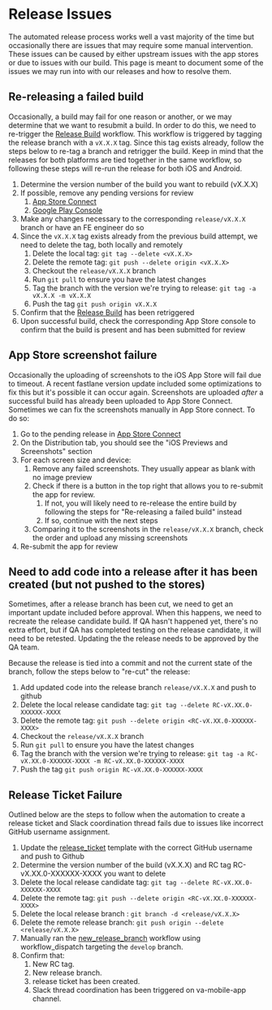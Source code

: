 # Release Issues

The automated release process works well a vast majority of the time but occasionally there are issues that may require some manual intervention. These issues can be caused by either upstream issues with the app stores or due to issues with our build. This page is meant to document some of the issues we may run into with our releases and how to resolve them.

## Re-releasing a failed build

Occasionally, a build may fail for one reason or another, or we may determine that we want to resubmit a build. In order to do this, we need to re-trigger the [Release Build](https://department-of-veterans-affairs.github.io/va-mobile-app/docs/Engineering/DevOps/Automation%20Code%20Docs/GitHub%20Actions/BuildReleaseWorkflows#release-build-release_build) workflow. This workflow is triggered by tagging the release branch with a `vX.X.X` tag. Since this tag exists already, follow the steps below to re-tag a branch and retrigger the build. Keep in mind that the releases for both platforms are tied together in the same workflow, so following these steps will re-run the release for both iOS and Android.

1. Determine the version number of the build you want to rebuild (vX.X.X)
2. If possible, remove any pending versions for review
   1. [App Store Connect](https://appstoreconnect.apple.com/apps/1559609596/distribution)
   2. [Google Play Console](https://play.google.com/console/u/0/developers/7507611851470273082/app/4974294731909201030/releases/overview)
3. Make any changes necessary to the corresponding `release/vX.X.X` branch or have an FE engineer do so
4. Since the `vX.X.X` tag exists already from the previous build attempt, we need to delete the tag, both locally and remotely
   1. Delete the local tag: `git tag --delete <vX.X.X>`
   2. Delete the remote tag: `git push --delete origin <vX.X.X>`
   3. Checkout the `release/vX.X.X` branch
   4. Run `git pull` to ensure you have the latest changes
   5. Tag the branch with the version we're trying to release: `git tag -a vX.X.X -m vX.X.X`
   6. Push the tag `git push origin vX.X.X`
5. Confirm that the [Release Build](https://github.com/department-of-veterans-affairs/va-mobile-app/actions/workflows/release_build.yml) has been retriggered
6. Upon successful build, check the corresponding App Store console to confirm that the build is present and has been submitted for review

## App Store screenshot failure

Occasionally the uploading of screenshots to the iOS App Store will fail due to timeout. A recent fastlane version update included some optimizations to fix this but it's possible it can occur again. Screenshots are uploaded _after_ a successful build has already been uploaded to App Store Connect. Sometimes we can fix the screenshots manually in App Store connect. To do so:

1. Go to the pending release in [App Store Connect](https://appstoreconnect.apple.com/apps/1559609596/distribution)
2. On the Distribution tab, you should see the "iOS Previews and Screenshots" section
3. For each screen size and device:
   1. Remove any failed screenshots. They usually appear as blank with no image preview
   2. Check if there is a button in the top right that allows you to re-submit the app for review.
      1. If not, you will likely need to re-release the entire build by following the steps for "Re-releasing a failed build" instead
      2. If so, continue with the next steps
   3. Comparing it to the screenshots in the `release/vX.X.X` branch, check the order and upload any missing screenshots
4. Re-submit the app for review

## Need to add code into a release after it has been created (but not pushed to the stores)

Sometimes, after a release branch has been cut, we need to get an important update included before approval. When this happens, we need to recreate the release candidate build. If QA hasn't happened yet, there's no extra effort, but if QA has completed testing on the release candidate, it will need to be retested. Updating the the release needs to be approved by the QA team.

Because the release is tied into a commit and not the current state of the branch, follow the steps below to "re-cut" the release:

1. Add updated code into the release branch `release/vX.X.X` and push to github
2. Delete the local release candidate tag: `git tag --delete RC-vX.XX.0-XXXXXX-XXXX`
3. Delete the remote tag: `git push --delete origin <RC-vX.XX.0-XXXXXX-XXXX>`
4. Checkout the `release/vX.X.X` branch
5. Run `git pull` to ensure you have the latest changes
6. Tag the branch with the version we're trying to release: `git tag -a RC-vX.XX.0-XXXXXX-XXXX -m RC-vX.XX.0-XXXXXX-XXXX`
7. Push the tag `git push origin RC-vX.XX.0-XXXXXX-XXXX`

## Release Ticket Failure

Outlined below are the steps to follow when the automation to create a release ticket and Slack coordination thread fails due to issues like incorrect GitHub username assignment.

1. Update the [release_ticket](https://github.com/department-of-veterans-affairs/va-mobile-app/blob/develop/.github/ISSUE_TEMPLATE/release_ticket.md) template with the correct GitHub username and push to Github
2. Determine the version number of the build (vX.X.X) and RC tag RC-vX.XX.0-XXXXXX-XXXX you want to delete
3. Delete the local release candidate tag: `git tag --delete RC-vX.XX.0-XXXXXX-XXXX`
4. Delete the remote tag: `git push --delete origin <RC-vX.XX.0-XXXXXX-XXXX>`
5. Delete the local release branch : `git branch -d <release/vX.X.X>`
6. Delete the remote release branch: `git push origin --delete <release/vX.X.X>`
7. Manually ran the [new_release_branch](https://github.com/department-of-veterans-affairs/va-mobile-app/actions/workflows/new_release_branch.yml) workflow using workflow_dispatch targeting the `develop` branch.
8. Confirm that:
   1. New RC tag.
   2. New release branch.
   3. release ticket has been created.
   4. Slack thread coordination has been triggered on va-mobile-app channel.
